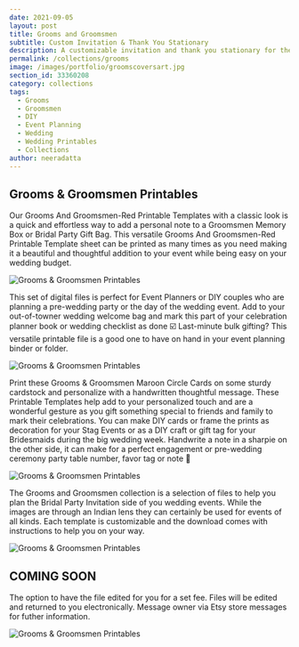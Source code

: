 ```yaml
---
date: 2021-09-05
layout: post
title: Grooms and Groomsmen
subtitle: Custom Invitation & Thank You Stationary
description: A customizable invitation and thank you stationary for the groom and groomsmen.
permalink: /collections/grooms
image: /images/portfolio/groomscoversart.jpg
section_id: 33360208
category: collections
tags:
  - Grooms
  - Groomsmen
  - DIY
  - Event Planning
  - Wedding
  - Wedding Printables
  - Collections
author: neeradatta
---
```


## Grooms & Groomsmen Printables

Our Grooms And Groomsmen-Red Printable Templates with a classic look is a quick and effortless way to add a personal note to a Groomsmen Memory Box or Bridal Party Gift Bag. This versatile Grooms And Groomsmen-Red Printable Template sheet can be printed as many times as you need making it a beautiful and thoughtful addition to your event while being easy on your wedding budget. 

![Grooms & Groomsmen Printables](https://i.etsystatic.com/21226651/r/il/4c2908/4100542519/il_1588xN.4100542519_x07l.jpg)

This set of digital files is perfect for Event Planners or DIY couples who are planning a pre-wedding party or the day of the wedding event. Add to your out-of-towner wedding welcome bag and mark this part of your celebration planner book or wedding checklist as done ☑️ Last-minute bulk gifting? This versatile printable file is a good one to have on hand in your event planning binder or folder.



![Grooms & Groomsmen Printables](https://i.etsystatic.com/21226651/r/il/2c4a09/4052926026/il_1588xN.4052926026_ovi9.jpg)

Print these Grooms & Groomsmen Maroon Circle Cards on some sturdy cardstock and personalize with a handwritten thoughtful message. These Printable Templates help add to your personalized touch and are a wonderful gesture as you gift something special to friends and family to mark their celebrations. You can make DIY cards or frame the prints as decoration for your Stag Events or as a DIY craft or gift tag for your Bridesmaids during the big wedding week. Handwrite a note in a sharpie on the other side, it can make for a perfect engagement or pre-wedding ceremony party table number, favor tag or note 📝



![Grooms & Groomsmen Printables](https://i.etsystatic.com/21226651/r/il/48fa5c/4052893856/il_1588xN.4052893856_jqip.jpg)

The Grooms and Groomsmen collection is a selection of files to help you plan the Bridal Party Invitation side of you wedding events. While the images are through an Indian lens they can certainly be used for events of all kinds. Each template is customizable and the download comes with instructions to help you on your way. 



![Grooms & Groomsmen Printables](https://i.etsystatic.com/21226651/r/il/11f633/4052926018/il_1588xN.4052926018_fwre.jpg)






## COMING SOON

The option to have the file edited for you for a set fee. Files will be edited and returned to you electronically. Message owner via Etsy store messages for futher information.



![Grooms & Groomsmen Printables](https://i.etsystatic.com/21226651/r/il/9e8ae5/4100542521/il_1588xN.4100542521_27da.jpg)